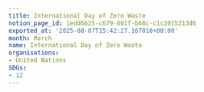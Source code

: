 ```yaml
---
title: International Day of Zero Waste
notion_page_id: 1edd6625-c679-801f-b68c-c1c2015313d6
exported_at: '2025-08-07T15:42:27.167018+00:00'
month: March
name: International Day of Zero Waste
organisations:
- United Nations
SDGs:
- 12
---
```


